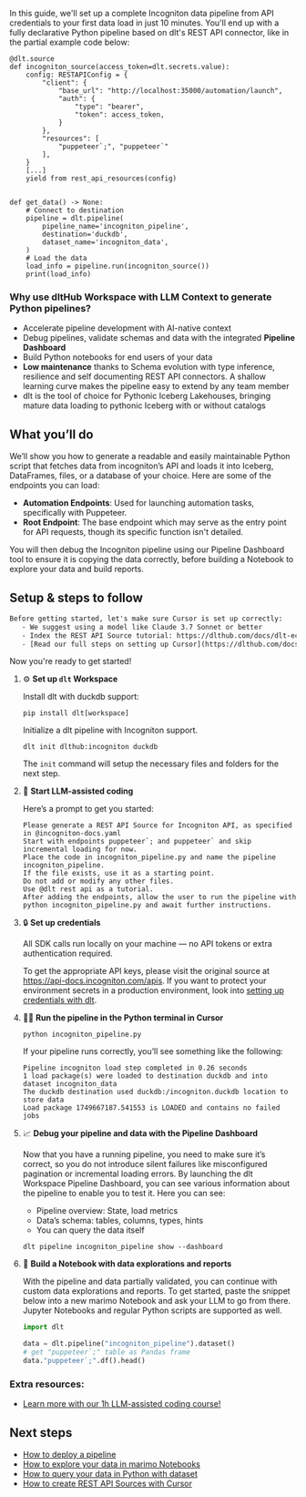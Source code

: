 In this guide, we'll set up a complete Incogniton data pipeline from API credentials to your first data load in just 10 minutes. You'll end up with a fully declarative Python pipeline based on dlt's REST API connector, like in the partial example code below:

```python-outcome
@dlt.source
def incogniton_source(access_token=dlt.secrets.value):
    config: RESTAPIConfig = {
        "client": {
            "base_url": "http://localhost:35000/automation/launch",
            "auth": {
                "type": "bearer",
                "token": access_token,
            }
        },
        "resources": [
            "puppeteer`;", "puppeteer`"
        ],
    }
    [...]
    yield from rest_api_resources(config)


def get_data() -> None:
    # Connect to destination
    pipeline = dlt.pipeline(
        pipeline_name='incogniton_pipeline',
        destination='duckdb',
        dataset_name='incogniton_data', 
    )
    # Load the data
    load_info = pipeline.run(incogniton_source())
    print(load_info) 
```

### Why use dltHub Workspace with LLM Context to generate Python pipelines?

- Accelerate pipeline development with AI-native context
- Debug pipelines, validate schemas and data with the integrated **Pipeline Dashboard**
- Build Python notebooks for end users of your data
- **Low maintenance** thanks to Schema evolution with type inference, resilience and self documenting REST API connectors. A shallow learning curve makes the pipeline easy to extend by any team member
- dlt is the tool of choice for Pythonic Iceberg Lakehouses, bringing mature data loading to pythonic Iceberg with or without catalogs

## What you’ll do

We’ll show you how to generate a readable and easily maintainable Python script that fetches data from incogniton’s API and loads it into Iceberg, DataFrames, files, or a database of your choice. Here are some of the endpoints you can load:

- **Automation Endpoints**: Used for launching automation tasks, specifically with Puppeteer.
- **Root Endpoint**: The base endpoint which may serve as the entry point for API requests, though its specific function isn't detailed.

You will then debug the Incogniton pipeline using our Pipeline Dashboard tool to ensure it is copying the data correctly, before building a Notebook to explore your data and build reports.

## Setup & steps to follow

```default
Before getting started, let's make sure Cursor is set up correctly:
   - We suggest using a model like Claude 3.7 Sonnet or better
   - Index the REST API Source tutorial: https://dlthub.com/docs/dlt-ecosystem/verified-sources/rest_api/ and add it to context as **@dlt rest api**
   - [Read our full steps on setting up Cursor](https://dlthub.com/docs/dlt-ecosystem/llm-tooling/cursor-restapi#23-configuring-cursor-with-documentation)
```

Now you're ready to get started!

1. ⚙️ **Set up `dlt` Workspace**
    
    Install dlt with duckdb support:
    ```shell
    pip install dlt[workspace]
    ```

    Initialize a dlt pipeline with Incogniton support.
    ```shell
    dlt init dlthub:incogniton duckdb
    ```

    The `init` command will setup the necessary files and folders for the next step.
    
2. 🤠 **Start LLM-assisted coding**
    
    Here’s a prompt to get you started:
    
    ```prompt
    Please generate a REST API Source for Incogniton API, as specified in @incogniton-docs.yaml 
    Start with endpoints puppeteer`; and puppeteer` and skip incremental loading for now. 
    Place the code in incogniton_pipeline.py and name the pipeline incogniton_pipeline. 
    If the file exists, use it as a starting point. 
    Do not add or modify any other files. 
    Use @dlt rest api as a tutorial. 
    After adding the endpoints, allow the user to run the pipeline with python incogniton_pipeline.py and await further instructions.
    ```

    
3. 🔒 **Set up credentials** 
    
    All SDK calls run locally on your machine — no API tokens or extra authentication required.
    
    To get the appropriate API keys, please visit the original source at https://api-docs.incogniton.com/apis.
    If you want to protect your environment secrets in a production environment, look into [setting up credentials with dlt](https://dlthub.com/docs/walkthroughs/add_credentials).
    
4. 🏃‍♀️ **Run the pipeline in the Python terminal in Cursor**
    
    ```shell
    python incogniton_pipeline.py
    ```
    
    If your pipeline runs correctly, you’ll see something like the following:
    
    ```shell
    Pipeline incogniton load step completed in 0.26 seconds
    1 load package(s) were loaded to destination duckdb and into dataset incogniton_data
    The duckdb destination used duckdb:/incogniton.duckdb location to store data
    Load package 1749667187.541553 is LOADED and contains no failed jobs
    ```
    
5. 📈 **Debug your pipeline and data with the Pipeline Dashboard**

    Now that you have a running pipeline, you need to make sure it’s correct, so you do not introduce silent failures like misconfigured pagination or incremental loading errors. By launching the dlt Workspace Pipeline Dashboard, you can see various information about the pipeline to enable you to test it. Here you can see:
    - Pipeline overview: State, load metrics
    - Data’s schema: tables, columns, types, hints
    - You can query the data itself
    
    ```shell
    dlt pipeline incogniton_pipeline show --dashboard
    ```
    
6. 🐍 **Build a Notebook with data explorations and reports**

    With the pipeline and data partially validated, you can continue with custom data explorations and reports. To get started, paste the snippet below into a new marimo Notebook and ask your LLM to go from there. Jupyter Notebooks and regular Python scripts are supported as well.

    
    ```python
    import dlt

   data = dlt.pipeline("incogniton_pipeline").dataset()
   # get "puppeteer`;" table as Pandas frame
   data."puppeteer`;".df().head()
    ```

### Extra resources:

- [Learn more with our 1h LLM-assisted coding course!](https://www.youtube.com/watch?v=GGid70rnJuM)

## Next steps

- [How to deploy a pipeline](https://dlthub.com/docs/walkthroughs/deploy-a-pipeline)
- [How to explore your data in marimo Notebooks](https://dlthub.com/docs/general-usage/dataset-access/marimo)
- [How to query your data in Python with dataset](https://dlthub.com/docs/general-usage/dataset-access/dataset)
- [How to create REST API Sources with Cursor](https://dlthub.com/docs/dlt-ecosystem/llm-tooling/cursor-restapi)